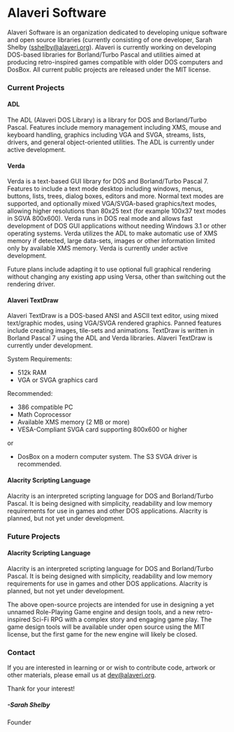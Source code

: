 # Alaveri Software

Alaveri Software is an organization dedicated to developing unique software and open source libraries (currently consisting of one developer, Sarah Shelby (sshelby@alaveri.org).  Alaveri is currently working on developing DOS-based libraries for Borland/Turbo Pascal and utilities aimed at producing retro-inspired games compatible with older DOS computers and DosBox.  All current public projects are released under the MIT license.

### Current Projects

#### ADL

The ADL (Alaveri DOS Library) is a library for DOS and Borland/Turbo Pascal.  Features include memory management including XMS, mouse and keyboard handling, graphics including VGA and SVGA, streams, lists, drivers, and general object-oriented utilities.  The ADL is currently under active development.

#### Verda

Verda is a text-based GUI library for DOS and Borland/Turbo Pascal 7.  Features to include a text mode desktop including windows, menus, buttons, lists, trees, dialog boxes, editors and more.  Normal text modes are supported, and optionally mixed VGA/SVGA-based graphics/text modes, allowing higher resolutions than 80x25 text (for example 100x37 text modes in SGVA 800x600). Verda runs in DOS real mode and allows fast development of DOS GUI applications without needing Windows 3.1 or other operating systems.  Verda utilizes the ADL to make automatic use of XMS memory if detected, large data-sets, images or other information limited only by available XMS memory.  Verda is currently under active development.

Future plans include adapting it to use optional full graphical rendering without changing any existing app using Versa, other than switching out the rendering driver.

#### Alaveri TextDraw

Alaveri TextDraw is a DOS-based ANSI and ASCII text editor, using mixed text/graphic modes, using VGA/SVGA rendered graphics.  Panned features include creating images, tile-sets and animations. TextDraw is written in Borland Pascal 7 using the ADL and Verda libraries.  Alaveri TextDraw is currently under development.

System Requirements:

- 512k RAM
- VGA or SVGA graphics card

Recommended:

- 386 compatible PC  
- Math Coprocessor
- Available XMS memory (2 MB or more)
- VESA-Compliant SVGA card supporting 800x600 or higher

or
- DosBox on a modern computer system.  The S3 SVGA driver is recommended.

#### Alacrity Scripting Language

Alacrity is an interpreted scripting language for DOS and Borland/Turbo Pascal.  It is being designed with simplicity, readability and low memory requirements for use in games and other DOS applications.  Alacrity is planned, but not yet under development.

### Future Projects

#### Alacrity Scripting Language

Alacrity is an interpreted scripting language for DOS and Borland/Turbo Pascal.  It is being designed with simplicity, readability and low memory requirements for use in games and other DOS applications.  Alacrity is planned, but not yet under development.

The above open-source projects are intended for use in designing a yet unnamed Role-Playing Game engine and design tools, and a new retro-inspired Sci-Fi RPG with a complex story and engaging game play.  The game design tools will be available under open source using the MIT license, but the first game for the new engine will likely be closed.

### Contact

If you are interested in learning or or wish to contribute code, artwork or other materials, please email us at dev@alaveri.org.

Thank for your interest!

##### -Sarah Shelby

Founder
